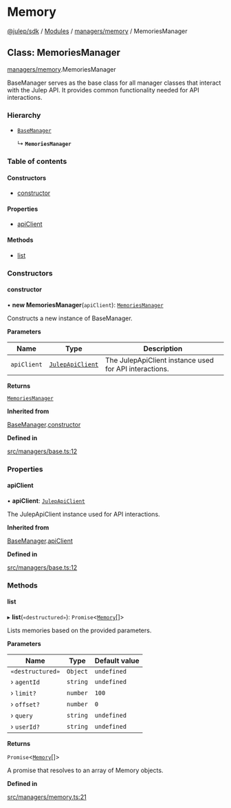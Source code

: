 # Memory

[@julep/sdk](../) / [Modules](../modules.md) / [managers/memory](../modules/managers\_memory.md) / MemoriesManager

## Class: MemoriesManager

[managers/memory](../modules/managers\_memory.md).MemoriesManager

BaseManager serves as the base class for all manager classes that interact with the Julep API. It provides common functionality needed for API interactions.

### Hierarchy

*   [`BaseManager`](managers\_base.BaseManager.md)

    ↳ **`MemoriesManager`**

### Table of contents

#### Constructors

* [constructor](managers\_memory.MemoriesManager.md#constructor)

#### Properties

* [apiClient](managers\_memory.MemoriesManager.md#apiclient)

#### Methods

* [list](managers\_memory.MemoriesManager.md#list)

### Constructors

#### constructor

• **new MemoriesManager**(`apiClient`): [`MemoriesManager`](managers\_memory.MemoriesManager.md)

Constructs a new instance of BaseManager.

**Parameters**

| Name        | Type                                                      | Description                                            |
| ----------- | --------------------------------------------------------- | ------------------------------------------------------ |
| `apiClient` | [`JulepApiClient`](api\_JulepApiClient.JulepApiClient.md) | The JulepApiClient instance used for API interactions. |

**Returns**

[`MemoriesManager`](managers\_memory.MemoriesManager.md)

**Inherited from**

[BaseManager](managers\_base.BaseManager.md).[constructor](managers\_base.BaseManager.md#constructor)

**Defined in**

[src/managers/base.ts:12](https://github.com/julep-ai/julep/blob/0ca1d07766d1438171f2d4e9652f8251741cf335/sdks/ts/src/managers/base.ts#L12)

### Properties

#### apiClient

• **apiClient**: [`JulepApiClient`](api\_JulepApiClient.JulepApiClient.md)

The JulepApiClient instance used for API interactions.

**Inherited from**

[BaseManager](managers\_base.BaseManager.md).[apiClient](managers\_base.BaseManager.md#apiclient)

**Defined in**

[src/managers/base.ts:12](https://github.com/julep-ai/julep/blob/0ca1d07766d1438171f2d4e9652f8251741cf335/sdks/ts/src/managers/base.ts#L12)

### Methods

#### list

▸ **list**(`«destructured»`): `Promise`<[`Memory`](../modules/api.md#memory)\[]>

Lists memories based on the provided parameters.

**Parameters**

| Name             | Type     | Default value |
| ---------------- | -------- | ------------- |
| `«destructured»` | `Object` | `undefined`   |
| › `agentId`      | `string` | `undefined`   |
| › `limit?`       | `number` | `100`         |
| › `offset?`      | `number` | `0`           |
| › `query`        | `string` | `undefined`   |
| › `userId?`      | `string` | `undefined`   |

**Returns**

`Promise`<[`Memory`](../modules/api.md#memory)\[]>

A promise that resolves to an array of Memory objects.

**Defined in**

[src/managers/memory.ts:21](https://github.com/julep-ai/julep/blob/0ca1d07766d1438171f2d4e9652f8251741cf335/sdks/ts/src/managers/memory.ts#L21)

